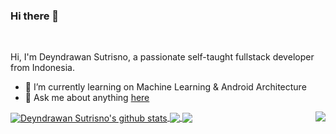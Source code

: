 ### Hi there 👋

<br />

Hi, I'm Deyndrawan Sutrisno, a passionate self-taught fullstack developer from Indonesia.

- 🌱 I’m currently learning on Machine Learning & Android Architecture
- 💬 Ask me about anything [here](https://github.com/Xhydracore/Xhydracore/issues)


<a href="https://github.com/anuraghazra/github-readme-stats">
  <img align="center" src="https://github-readme-stats.anuraghazra1.vercel.app/api?username=Xhydracore&show_icons=true&include_all_commits=true&theme=radical" alt="Deyndrawan Sutrisno's github stats" />
</a>
<a href="https://github.com/anuraghazra/github-readme-stats">
  <!-- Change the `github-readme-stats.anuraghazra1.vercel.app` to `github-readme-stats.vercel.app`  -->
  <img align="center" src="https://github-readme-stats.anuraghazra1.vercel.app/api/top-langs/?username=Xhydracore&layout=compact&theme=radical" />
</a>

<a href="https://github.com/anuraghazra/github-readme-stats">
  <!-- Change the `github-readme-stats.anuraghazra1.vercel.app` to `github-readme-stats.vercel.app`  -->
  <img align="center" src="https://github-readme-stats.anuraghazra1.vercel.app/api/pin/?username=Xhydracore&repo=Github-User-App&theme=radical" />
</a>

<img src="https://komarev.com/ghpvc/?username=Xhydracore&color=blue&style=flat-square" align="right" />
